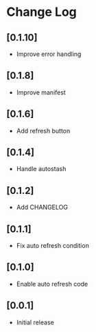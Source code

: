 # Change Log

## [0.1.10]
- Improve error handling

## [0.1.8]
- Improve manifest

## [0.1.6]
- Add refresh button

## [0.1.4]
- Handle autostash

## [0.1.2]
- Add CHANGELOG

## [0.1.1]
- Fix auto refresh condition

## [0.1.0]
- Enable auto refresh code

## [0.0.1]
- Initial release